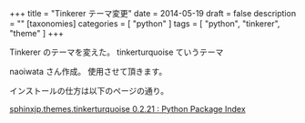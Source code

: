 +++
title = "Tinkerer テーマ変更"
date = 2014-05-19
draft = false
description = ""
[taxonomies]
categories = [ "python" ]
tags = [ "python", "tinkerer", "theme" ]
+++

Tinkerer のテーマを変えた。 tinkerturquoise ていうテーマ

naoiwata さん作成。 使用させて頂きます。

<!-- more -->

インストールの仕方は以下のページの通り。

[sphinxjp.themes.tinkerturquoise 0.2.21 : Python Package Index](https://pypi.python.org/pypi/sphinxjp.themes.tinkerturquoise/0.2.21)

